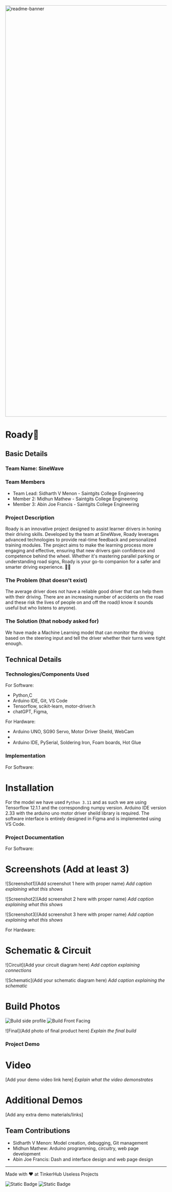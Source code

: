 <img width="1280" alt="readme-banner" src="https://github.com/user-attachments/assets/35332e92-44cb-425b-9dff-27bcf1023c6c">

# Roady🎯


## Basic Details
### Team Name: SineWave


### Team Members
- Team Lead: Sidharth V Menon - Saintgits College Engineering
- Member 2: Midhun Mathew - Saintgits College Engineering
- Member 3: Abin Joe Francis - Saintgits College Engineering

### Project Description
Roady is an innovative project designed to assist learner drivers in honing their driving skills. Developed by the team at SineWave, Roady leverages advanced technologies to provide real-time feedback and personalized training modules. The project aims to make the learning process more engaging and effective, ensuring that new drivers gain confidence and competence behind the wheel. Whether it's mastering parallel parking or understanding road signs, Roady is your go-to companion for a safer and smarter driving experience. 🚗💨

### The Problem (that doesn't exist)
The average driver does not have a reliable good driver that can help them with their driving. There are an increasing number of accidents on the road and these risk the lives of people on and off the road(I know it sounds useful but who listens to anyone).

### The Solution (that nobody asked for)
We have made a Machine Learning model that can monitor the driving based on the steering input and tell the driver whether their turns were tight enough.

## Technical Details
### Technologies/Components Used
For Software:
- Python,C
- Arduino IDE, Git, VS Code
- Tensorflow, scikit-learn, motor-driver.h
- chatGPT, Figma, 

For Hardware:
- Arduino UNO, SG90 Servo, Motor Driver Sheild, WebCam
- 
- Arduino IDE, PySerial, Soldering Iron, Foam boards, Hot Glue

### Implementation
For Software:
# Installation
For the model we have used ```Python 3.11``` and as such we are using Tensorflow 12.1.1 and the corresponding numpy version. Arduino IDE version 2.33 with the arduino uno motor driver sheild library is required. The software interface is entirely designed in Figma and is implemented using VS Code.


### Project Documentation
For Software:

# Screenshots (Add at least 3)
![Screenshot1](Add screenshot 1 here with proper name)
*Add caption explaining what this shows*

![Screenshot2](Add screenshot 2 here with proper name)
*Add caption explaining what this shows*

![Screenshot3](Add screenshot 3 here with proper name)
*Add caption explaining what this shows*

For Hardware:

# Schematic & Circuit
![Circuit](Add your circuit diagram here)
*Add caption explaining connections*

![Schematic](Add your schematic diagram here)
*Add caption explaining the schematic*

# Build Photos
![Build side profile](https://github.com/memidhun/Roady/blob/main/Resources/IMG_20241103_062925853_HDR.jpg)
![Build Front Facing](https://github.com/memidhun/Roady/blob/main/Resources/IMG_20241103_062944941_HDR.jpg)

![Final](Add photo of final product here)
*Explain the final build*

### Project Demo
# Video
[Add your demo video link here]
*Explain what the video demonstrates*

# Additional Demos
[Add any extra demo materials/links]

## Team Contributions
- Sidharth V Menon: Model creation, debugging, Git management
- Midhun Mathew: Arduino programming, circuitry, web page development
- Abin Joe Francis: Dash and interface design and web page design

---
Made with ❤️ at TinkerHub Useless Projects 

![Static Badge](https://img.shields.io/badge/TinkerHub-24?color=%23000000&link=https%3A%2F%2Fwww.tinkerhub.org%2F)
![Static Badge](https://img.shields.io/badge/UselessProject--24-24?link=https%3A%2F%2Fwww.tinkerhub.org%2Fevents%2FQ2Q1TQKX6Q%2FUseless%2520Projects)



